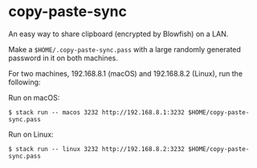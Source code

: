 # copy-paste-sync

An easy way to share clipboard (encrypted by Blowfish) on a LAN.

Make a `$HOME/.copy-paste-sync.pass` with a large randomly generated
password in it on both machines.

For two machines, 192.168.8.1 (macOS) and 192.168.8.2 (Linux), run the
following:

Run on macOS:

```
$ stack run -- macos 3232 http://192.168.8.1:3232 $HOME/copy-paste-sync.pass
```

Run on Linux:

```
$ stack run -- linux 3232 http://192.168.8.2:3232 $HOME/copy-paste-sync.pass
```
